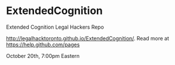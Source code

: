 # ExtendedCognition

Extended Cognition Legal Hackers Repo

http://legalhacktoronto.github.io/ExtendedCognition/. Read more at https://help.github.com/pages

October 20th, 7:00pm Eastern
